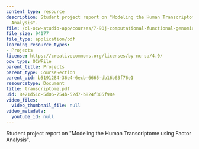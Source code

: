```yaml
---
content_type: resource
description: Student project report on "Modeling the Human Transcriptome using Factor
  Analysis".
file: /ol-ocw-studio-app/courses/7-90j-computational-functional-genomics-spring-2005/8e21d51c5d06754b52d7b824f305f98e_transcriptome.pdf
file_size: 94177
file_type: application/pdf
learning_resource_types:
- Projects
license: https://creativecommons.org/licenses/by-nc-sa/4.0/
ocw_type: OCWFile
parent_title: Projects
parent_type: CourseSection
parent_uid: b5191284-36e4-6ecb-6665-db16b63f76e1
resourcetype: Document
title: transcriptome.pdf
uid: 8e21d51c-5d06-754b-52d7-b824f305f98e
video_files:
  video_thumbnail_file: null
video_metadata:
  youtube_id: null
---
```

Student project report on "Modeling the Human Transcriptome using Factor Analysis".